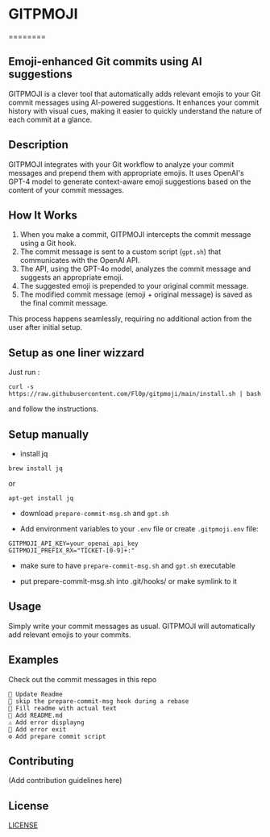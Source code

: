# GITPMOJI
========

Emoji-enhanced Git commits using AI suggestions
----------------------------------------------

GITPMOJI is a clever tool that automatically adds relevant emojis to your Git commit messages using AI-powered suggestions. It enhances your commit history with visual cues, making it easier to quickly understand the nature of each commit at a glance.

## Description

GITPMOJI integrates with your Git workflow to analyze your commit messages and prepend them with appropriate emojis. It uses OpenAI's GPT-4 model to generate context-aware emoji suggestions based on the content of your commit messages.

## How It Works

1. When you make a commit, GITPMOJI intercepts the commit message using a Git hook.
2. The commit message is sent to a custom script (`gpt.sh`) that communicates with the OpenAI API.
3. The API, using the GPT-4o model, analyzes the commit message and suggests an appropriate emoji.
4. The suggested emoji is prepended to your original commit message.
5. The modified commit message (emoji + original message) is saved as the final commit message.

This process happens seamlessly, requiring no additional action from the user after initial setup.

## Setup as one liner wizzard

Just run :

```
curl -s https://raw.githubusercontent.com/Fl0p/gitpmoji/main/install.sh | bash
```
and follow the instructions.

## Setup manually

- install jq
```
brew install jq
```
or
```
apt-get install jq
```

- download `prepare-commit-msg.sh` and `gpt.sh`

- Add environment variables to your `.env` file or create `.gitpmoji.env` file:

```
GITPMOJI_API_KEY=your_openai_api_key
GITPMOJI_PREFIX_RX="TICKET-[0-9]+:"
```

- make sure to have `prepare-commit-msg.sh` and `gpt.sh` executable

- put prepare-commit-msg.sh into .git/hooks/ or make symlink to it

## Usage

Simply write your commit messages as usual. GITPMOJI will automatically add relevant emojis to your commits.

## Examples

Check out the commit messages in this repo
```
📝 Update Readme
🔄 skip the prepare-commit-msg hook during a rebase
📄 Fill readme with actual text
🚀 Add README.md
⚠️ Add error displayng
🚪 Add error exit
⚙️ Add prepare commit script
```

## Contributing

(Add contribution guidelines here)

## License

[LICENSE](LICENSE)

